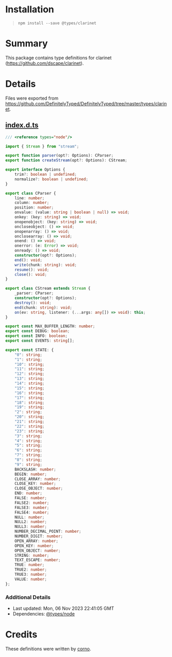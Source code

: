 # Installation
> `npm install --save @types/clarinet`

# Summary
This package contains type definitions for clarinet (https://github.com/dscape/clarinet).

# Details
Files were exported from https://github.com/DefinitelyTyped/DefinitelyTyped/tree/master/types/clarinet.
## [index.d.ts](https://github.com/DefinitelyTyped/DefinitelyTyped/tree/master/types/clarinet/index.d.ts)
````ts
/// <reference types="node"/>

import { Stream } from "stream";

export function parser(opt?: Options): CParser;
export function createStream(opt?: Options): CStream;

export interface Options {
    trim?: boolean | undefined;
    normalize?: boolean | undefined;
}

export class CParser {
    line: number;
    column: number;
    position: number;
    onvalue: (value: string | boolean | null) => void;
    onkey: (key: string) => void;
    onopenobject: (key: string) => void;
    oncloseobject: () => void;
    onopenarray: () => void;
    onclosearray: () => void;
    onend: () => void;
    onerror: (e: Error) => void;
    onready: () => void;
    constructor(opt?: Options);
    end(): void;
    write(chunk: string): void;
    resume(): void;
    close(): void;
}

export class CStream extends Stream {
    _parser: CParser;
    constructor(opt?: Options);
    destroy(): void;
    end(chunk: string): void;
    on(ev: string, listener: (...args: any[]) => void): this;
}

export const MAX_BUFFER_LENGTH: number;
export const DEBUG: boolean;
export const INFO: boolean;
export const EVENTS: string[];

export const STATE: {
    "0": string;
    "1": string;
    "10": string;
    "11": string;
    "12": string;
    "13": string;
    "14": string;
    "15": string;
    "16": string;
    "17": string;
    "18": string;
    "19": string;
    "2": string;
    "20": string;
    "21": string;
    "22": string;
    "23": string;
    "3": string;
    "4": string;
    "5": string;
    "6": string;
    "7": string;
    "8": string;
    "9": string;
    BACKSLASH: number;
    BEGIN: number;
    CLOSE_ARRAY: number;
    CLOSE_KEY: number;
    CLOSE_OBJECT: number;
    END: number;
    FALSE: number;
    FALSE2: number;
    FALSE3: number;
    FALSE4: number;
    NULL: number;
    NULL2: number;
    NULL3: number;
    NUMBER_DECIMAL_POINT: number;
    NUMBER_DIGIT: number;
    OPEN_ARRAY: number;
    OPEN_KEY: number;
    OPEN_OBJECT: number;
    STRING: number;
    TEXT_ESCAPE: number;
    TRUE: number;
    TRUE2: number;
    TRUE3: number;
    VALUE: number;
};

````

### Additional Details
 * Last updated: Mon, 06 Nov 2023 22:41:05 GMT
 * Dependencies: [@types/node](https://npmjs.com/package/@types/node)

# Credits
These definitions were written by [corno](https://github.com/corno).
